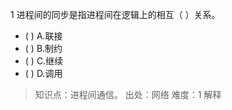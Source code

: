 1
进程间的同步是指进程间在逻辑上的相互（ ）关系。
- ( ) A.联接 
- ( ) B.制约 
- ( ) C.继续 
- ( ) D.调用

> 知识点：进程间通信。
> 出处：网络
> 难度：1
> 解释

